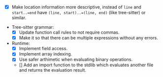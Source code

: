 - [x] Make location information more descriptive, instead of `line` and `start..=end` have `(line, start)..=(line, end)` (like tree-sitter) or similar.

- Tree-sitter grammar:
    - [x] Update function call rules to not require commas.
    - [x] Make it so that there can be multiple expressions without any errors.

- Runtime:
    - [x] Implement field access.
    - [x] Implement array indexing.
    - [x] Use safer arthimetic when evaluating binary operations.
    - [] Add an import function to the stdlib which evaluates another file and returns the evaluation result. 
